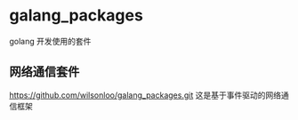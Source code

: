 # galang_packages
golang 开发使用的套件

## 网络通信套件
  https://github.com/wilsonloo/galang_packages.git
  这是基于事件驱动的网络通信框架
